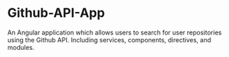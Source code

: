 # Github-API-App
An Angular application which allows users to search for user repositories using the Github API. Including services, components, directives, and modules. 
